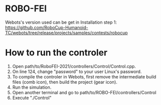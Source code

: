 # ROBO-FEI

Webots's version used can be get in Installation step 1:
https://github.com/RoboCup-Humanoid-TC/webots/tree/release/projects/samples/contests/robocup


# How to run the controler

1. Open path/to/RoboFEI-2021/controllers/Control/Control.cpp.
2. On line 124, change "password" to your user Linux's password.
3. To compile the controler in Webots, first remove the intermediate build files (comb icon), then build the project (gear icon).
4. Run the simulation.
5. Open another terminal and go to path/to/ROBO-FEI/controllers/Control
6. Execute "./Control"
